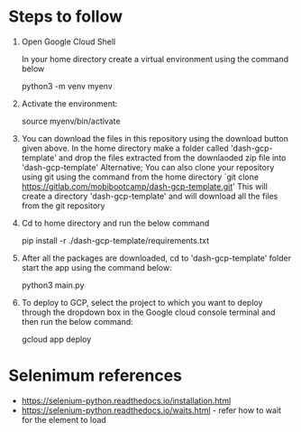 # Steps to follow

1. Open Google Cloud Shell

	In your home directory create a virtual environment using the command below

	python3 -m venv myenv

2. Activate the environment:

	source myenv/bin/activate

3. You can download the files in this repository using the download button given above. 
In the home directory make a folder called 'dash-gcp-template' and drop the files extracted from the downlaoded zip file into 'dash-gcp-template'
Alternative; You can also clone your repository using git using the command from the home directory
`git clone https://gitlab.com/mobibootcamp/dash-gcp-template.git' 
This will create a directory 'dash-gcp-template' and will download all the files from the git repository

4. Cd to home directory and run the below command

	pip install -r ./dash-gcp-template/requirements.txt

5. After all the packages are downloaded, cd to 'dash-gcp-template' folder start the app using the command below:

	python3 main.py


6. To deploy to GCP, select the project to which you want to deploy through the dropdown box in the Google cloud console terminal and then run the below command:

	gcloud app deploy

# Selenimum references
* https://selenium-python.readthedocs.io/installation.html
* https://selenium-python.readthedocs.io/waits.html - refer how to wait for the element to load
